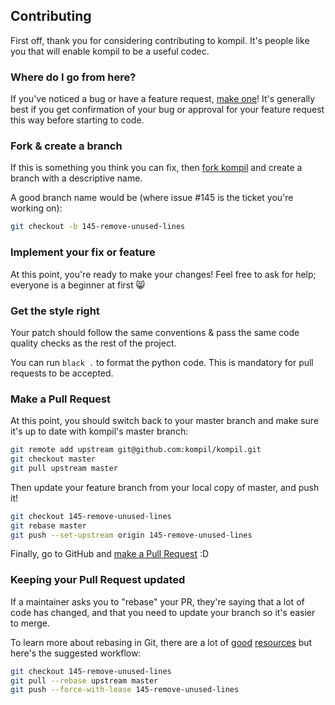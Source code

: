 ## Contributing

First off, thank you for considering contributing to kompil. It's people like you that will enable
kompil to be a useful codec.

### Where do I go from here?

If you've noticed a bug or have a feature request, [make one][new issue]! It's generally best if you
get confirmation of your bug or approval for your feature request this way before starting to code.

### Fork & create a branch

If this is something you think you can fix, then [fork kompil] and create a branch with a
descriptive name.

A good branch name would be (where issue #145 is the ticket you're working on):

```sh
git checkout -b 145-remove-unused-lines
```

### Implement your fix or feature

At this point, you're ready to make your changes! Feel free to ask for help; everyone is a beginner
at first :smile_cat:

### Get the style right

Your patch should follow the same conventions & pass the same code quality checks as the rest of the
project.

You can run `black .` to format the python code. This is mandatory for pull requests to be accepted.

### Make a Pull Request

At this point, you should switch back to your master branch and make sure it's up to date with
kompil's master branch:

```sh
git remote add upstream git@github.com:kompil/kompil.git
git checkout master
git pull upstream master
```

Then update your feature branch from your local copy of master, and push it!

```sh
git checkout 145-remove-unused-lines
git rebase master
git push --set-upstream origin 145-remove-unused-lines
```

Finally, go to GitHub and [make a Pull Request][] :D

### Keeping your Pull Request updated

If a maintainer asks you to "rebase" your PR, they're saying that a lot of code has changed, and
that you need to update your branch so it's easier to merge.

To learn more about rebasing in Git, there are a lot of [good][git rebasing]
[resources][interactive rebase] but here's the suggested workflow:

```sh
git checkout 145-remove-unused-lines
git pull --rebase upstream master
git push --force-with-lease 145-remove-unused-lines
```

[new issue]: https://github.com/kompil/kompil/issues/new
[fork kompil]: https://help.github.com/articles/fork-a-repo
[make a pull request]: https://help.github.com/articles/creating-a-pull-request
[git rebasing]: http://git-scm.com/book/en/Git-Branching-Rebasing
[interactive rebase]: https://help.github.com/en/github/using-git/about-git-rebase
[shortcut reference links]: https://github.github.com/gfm/#shortcut-reference-link
